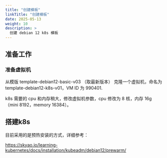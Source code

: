 ```yaml
---
title: "创建模板"
linkTitle: "创建模板"
date: 2025-05-13
weight: 10
description: >
  创建 debian 12 k8s 模板
---
```


## 准备工作

### 准备虚拟机

从模版 template-debian12-basic-v03 （取最新版本） 克隆一个虚拟机，命名为 template-debian12-k8s-v01，VM ID 为 990401.

k8s 需要的 cpu 和内存稍大，修改虚拟机参数，cpu 修改为 8 核，内存 16g（mini 8192，memory 16384）。

## 搭建k8s

目前采用的是预热安装的方式，详细参考：

https://skyao.io/learning-kubernetes/docs/installation/kubeadm/debian12/prewarm/

